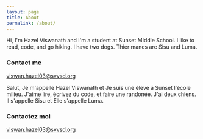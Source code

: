 ```yaml
---
layout: page
title: About
permalink: /about/
---
```


Hi, I'm Hazel Viswanath and I'm a student at Sunset MIddle School. I like to read, code, and go hiking. I have two dogs. Thier manes are Sisu and Luma.

### Contact me

[viswan.hazel03@svvsd.org](mailto:viswan.hazel03@svvsd.org)

Salut, Je m'appelle Hazel Viswanath et Je suis une élevé á Sunset l'école milieu. J'aime lire, écrivez du code, et faire une randonée. J'ai deux chiens. Il s'appelle Sisu et Elle s'appelle Luma.

### Contactez moi

[viswan.hazel03@svvsd.org](mailto:viswan.hazel03@svvsd.org)

